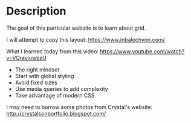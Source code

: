 # Description
The goal of this particular website is to learn about grid.

I will attempt to copy this layout:
https://www.inbalochyon.com/

What I learned today from this video:
https://www.youtube.com/watch?v=VQraviuwbzU

* The right mindset
* Start with global styling
* Avoid fixed sizes
* Use media queries to add complexity
* Take advantage of modern CSS

I may need to borrow some photos from Crystal's website:
http://crystalsonportfolio.blogspot.com/